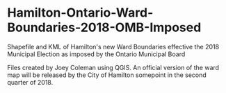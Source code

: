 # Hamilton-Ontario-Ward-Boundaries-2018-OMB-Imposed
Shapefile and KML of Hamilton's new Ward Boundaries effective the 2018 Municipal Election as imposed by the Ontario Municipal Board

Files created by Joey Coleman using QGIS. An official version of the ward map will be released by the City of Hamilton somepoint in the second quarter of 2018.
